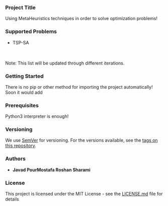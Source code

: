 ### Project Title

Using MetaHeuristics techniques in order to solve optimization problems!<br>

### Supported Problems

* TSP-SA
<br>
<br>
Note: This list will be updated through different iterations.

### Getting Started

There is no pip or other method for importing the project automatically!<br>
Soon it would add

### Prerequisites

Python3 interpreter is enough!

### Versioning

We use [SemVer](http://semver.org/) for versioning. For the versions available, see the [tags on this repository](https://github.com/your/project/tags). 

### Authors

* **Javad PourMostafa Roshan Sharami** 

### License

This project is licensed under the MIT License - see the [LICENSE.md](LICENSE.md) file for details

